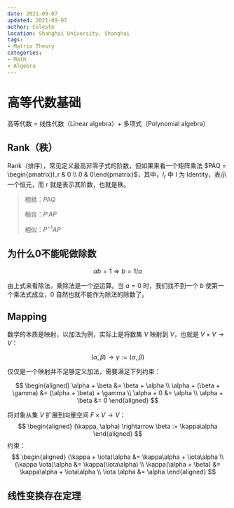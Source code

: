 ```yaml
---
date: 2021-09-07
updated: 2021-09-07
author: Celeste
location: Shanghai University, Shanghai
tags:
- Matrix Theory
categories:
- Math
- Algebra
---
```


# 高等代数基础

高等代数 = 线性代数（Linear  algebra）+ 多项式（Polynomial algebra）

## Rank（秩）

Rank（排序），常见定义最高非零子式的阶数，但如果来看一个矩阵乘法 $PAQ = \begin{pmatrix}I_r & 0 \\ 0 & 0\end{pmatrix}$，其中，$I_r$ 中 I 为 Identity，表示一个恒元，而 r 就是表示其阶数，也就是秩。

>相抵：$PAQ$
>
>相合：$P'AP$
>
>相似：$P^{-1}AP$

## 为什么0不能呢做除数

$$
ab = 1 \Rightarrow b = 1/a
$$

由上式来看除法，乘除法是一个逆运算。当 $a = 0$ 时，我们找不到一个 $b$ 使第一个乘法式成立，0 自然也就不能作为除法的除数了。

## Mapping

数学的本质是映射，以加法为例，实际上是将数集 $V$ 映射到 $V$，也就是 $V \times V \rightarrow V$：

$$
(\alpha, \beta) \rightarrow \gamma:=(\alpha, \beta)
$$

仅仅是一个映射并不足够定义加法，需要满足下列约束：

$$
\begin{aligned}
\alpha + \beta &= \beta + \alpha \\
\alpha + (\beta + \gamma) &= (\alpha + \beta) + \gamma \\
\alpha + 0 &= \alpha \\
\alpha + \beta &= 0
\end{aligned}
$$

将对象从集 $V$ 扩展到向量空间 $F \times V \rightarrow V$：
$$
\begin{aligned}
(\kappa, \alpha) \rightarrow \beta := \kappa\alpha
\end{aligned}
$$
约束：
$$
\begin{aligned}
(\kappa + \iota)\alpha &= \kappa\alpha + \iota\alpha \\
(\kappa \iota)\alpha &= \kappa(\iota\alpha) \\
\kappa(\alpha + \beta) &= \kappa\alpha + \iota\alpha \\
\iota \alpha &= \alpha
\end{aligned}
$$

## 线性变换存在定理

